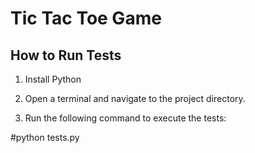 # Tic Tac Toe Game

## How to Run Tests

1. Install Python

2. Open a terminal and navigate to the project directory.

3. Run the following command to execute the tests:

#python tests.py
